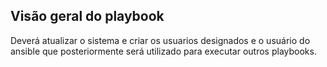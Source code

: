 ## Visão geral do playbook

Deverá atualizar o sistema e criar os usuarios designados e o usuário do ansible que posteriormente será utilizado para executar outros playbooks.
